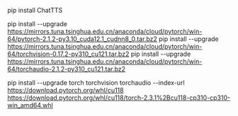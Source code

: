 pip install ChatTTS

pip install --upgrade https://mirrors.tuna.tsinghua.edu.cn/anaconda/cloud/pytorch/win-64/pytorch-2.1.2-py3.10_cuda12.1_cudnn8_0.tar.bz2
pip install --upgrade https://mirrors.tuna.tsinghua.edu.cn/anaconda/cloud/pytorch/win-64/torchvision-0.17.2-py310_cu121.tar.bz2
pip install --upgrade https://mirrors.tuna.tsinghua.edu.cn/anaconda/cloud/pytorch/win-64/torchaudio-2.1.2-py310_cu121.tar.bz2

pip install --upgrade torch torchvision torchaudio --index-url https://download.pytorch.org/whl/cu118
https://download.pytorch.org/whl/cu118/torch-2.3.1%2Bcu118-cp310-cp310-win_amd64.whl